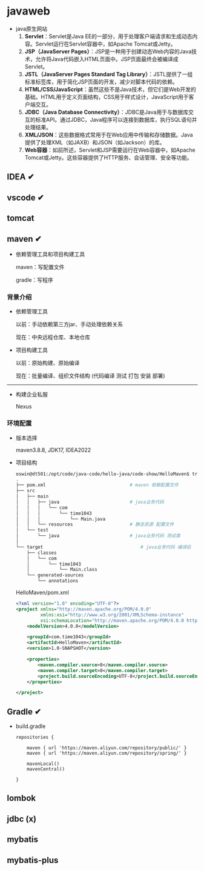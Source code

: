 # javaweb

- java原生网站
  1. **Servlet**：Servlet是Java EE的一部分，用于处理客户端请求和生成动态内容。Servlet运行在Servlet容器中，如Apache Tomcat或Jetty。
  2. **JSP（JavaServer Pages）**：JSP是一种用于创建动态Web内容的Java技术，允许将Java代码嵌入HTML页面中。JSP页面最终会被编译成Servlet。
  3. **JSTL（JavaServer Pages Standard Tag Library）**：JSTL提供了一组标准标签库，用于简化JSP页面的开发，减少对脚本代码的依赖。
  4. **HTML/CSS/JavaScript**：虽然这些不是Java技术，但它们是Web开发的基础。HTML用于定义页面结构，CSS用于样式设计，JavaScript用于客户端交互。
  5. **JDBC（Java Database Connectivity）**：JDBC是Java用于与数据库交互的标准API。通过JDBC，Java程序可以连接到数据库，执行SQL语句并处理结果。
  6. **XML/JSON**：这些数据格式常用于在Web应用中传输和存储数据。Java提供了处理XML（如JAXB）和JSON（如Jackson）的库。
  7. **Web容器**：如前所述，Servlet和JSP需要运行在Web容器中，如Apache Tomcat或Jetty。这些容器提供了HTTP服务、会话管理、安全等功能。





## IDEA ✔





## vscode ✔





## tomcat





## maven ✔

- 依赖管理工具和项目构建工具

  maven：写配置文件

  gradle：写程序

  



### 背景介绍

- 依赖管理工具

  以前：手动依赖第三方jar、手动处理依赖关系

  现在：中央远程仓库、本地仓库

- 项目构建工具

  以前：原始构建、原始编译

  现在：批量编译、组织文件结构 (代码编译 测试 打包 安装 部署)

  



---

- 构建企业私服

  Nexus

  



### 环境配置

- 版本选择

  maven3.8.8, JDK17, IDEA2022

- 项目结构

  ```bash
  oswin@dt501:/opt/code/java-code/hello-java/code-show/HelloMaven$ tree -L 6
  .
  ├── pom.xml								# maven 依赖配置文件
  ├── src
  │   ├── main
  │   │   ├── java							# java业务代码
  │   │   │   └── com
  │   │   │       └── time1043
  │   │   │           └── Main.java
  │   │   └── resources						# 静态资源 配置文件
  │   └── test
  │       └── java							# java业务代码 测试类
  │
  └── target									# java业务代码 编译后
      ├── classes
      │   └── com
      │       └── time1043
      │           └── Main.class
      └── generated-sources
          └── annotations
  
  ```

  HelloMaven/pom.xml

  ```xml
  <?xml version="1.0" encoding="UTF-8"?>
  <project xmlns="http://maven.apache.org/POM/4.0.0"
           xmlns:xsi="http://www.w3.org/2001/XMLSchema-instance"
           xsi:schemaLocation="http://maven.apache.org/POM/4.0.0 http://maven.apache.org/xsd/maven-4.0.0.xsd">
      <modelVersion>4.0.0</modelVersion>
  
      <groupId>com.time1043</groupId>
      <artifactId>HelloMaven</artifactId>
      <version>1.0-SNAPSHOT</version>
  
      <properties>
          <maven.compiler.source>8</maven.compiler.source>
          <maven.compiler.target>8</maven.compiler.target>
          <project.build.sourceEncoding>UTF-8</project.build.sourceEncoding>
      </properties>
  
  </project>
  ```

  











## Gradle ✔

- build.gradle

  ```
  repositories {
  
      maven { url 'https://maven.aliyun.com/repository/public/' }
      maven { url 'https://maven.aliyun.com/repository/spring/' }
  
      mavenLocal()
      mavenCentral()
  
  }
  ```

  



## lombok







## jdbc (x)















## mybatis











## mybatis-plus





















































































































































































